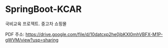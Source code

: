 # SpringBoot-KCAR
국비교육 프로젝트. 중고차 쇼핑몰

PDF 주소: https://drive.google.com/file/d/10datcxp2he0jbKXI0mhVBFX-M1P-gWVM/view?usp=sharing


